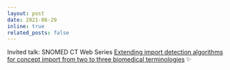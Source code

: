 ```yaml
---
layout: post
date: 2021-06-29
inline: true
related_posts: false
---
```


Invited talk: SNOMED CT Web Series [Extending import detection algorithms for concept import from two to three biomedical terminologies](https://www.youtube.com/watch?v=2cqSnaysh2o&t=22s) :sparkles:
